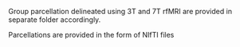 Group parcellation delineated using 3T and 7T rfMRI are provided in separate folder accordingly.

Parcellations are provided in the form of NIfTI files

